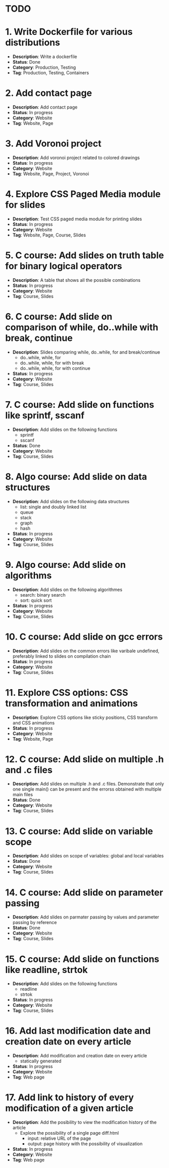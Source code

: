 # TODO
# 1. Write Dockerfile for various distributions
 - __Description__: Write a dockerfile
 - __Status__: Done
 - __Category__: Production, Testing 
 - __Tag__: Production, Testing, Containers

# 2. Add contact page
 - __Description__: Add contact page
 - __Status__: In progress
 - __Category__: Website
 - __Tag__: Website, Page

# 3. Add Voronoi project
 - __Description__: Add voronoi project related to colored drawings
 - __Status__: In progress
 - __Category__: Website
 - __Tag__: Website, Page, Project, Voronoi

# 4. Explore CSS Paged Media module for slides 
 - __Description__: Test CSS paged media module for printing slides 
 - __Status__: In progress
 - __Category__: Website
 - __Tag__: Website, Page, Course, Slides

# 5. C course: Add slides on truth table for binary logical operators 
 - __Description__: A table that shows all the possible combinations
 - __Status__: In progress
 - __Category__: Website
 - __Tag__: Course, Slides

# 6. C course: Add slide on comparison of while, do..while with break, continue
 - __Description__: Slides comparing while, do..while, for and break/continue
    - do..while, while, for
    - do..while, while, for with break
    - do..while, while, for with continue
 - __Status__: In progress
 - __Category__: Website
 - __Tag__: Course, Slides

# 7. C course: Add slide on functions like sprintf, sscanf
 - __Description__: Add slides on the following functions
    - sprintf
    - sscanf
 - __Status__: Done
 - __Category__: Website
 - __Tag__: Course, Slides

# 8. Algo course: Add slide on data structures
 - __Description__: Add slides on the following data structures
    - list: single and doubly linked list
    - queue
    - stack
    - graph
    - hash
 - __Status__: In progress
 - __Category__: Website
 - __Tag__: Course, Slides

# 9. Algo course: Add slide on algorithms
 - __Description__: Add slides on the following algorithmes
    - search: binary search
    - sort: quick sort
 - __Status__: In progress
 - __Category__: Website
 - __Tag__: Course, Slides

# 10. C course: Add slide on gcc errors
 - __Description__: Add slides on the common errors like varibale undefined, preferably linked to slides on compilation chain
 - __Status__: In progress
 - __Category__: Website
 - __Tag__: Course, Slides

# 11. Explore CSS options: CSS transformation and animations
 - __Description__: Explore CSS options like sticky positions, CSS transform and CSS animations
 - __Status__: In progress
 - __Category__: Website
 - __Tag__: Website, Page

# 12. C course: Add slide on multiple .h and .c files
 - __Description__: Add slides on multiple .h and .c files. Demonstrate that only one single main() can be present  and the errorss obtained with multiple main files
 - __Status__: Done
 - __Category__: Website
 - __Tag__: Course, Slides

# 13. C course: Add slide on variable scope
 - __Description__: Add slides on scope of variables: global and local variables 
 - __Status__: Done
 - __Category__: Website
 - __Tag__: Course, Slides

# 14. C course: Add slide on parameter passing 
 - __Description__: Add slides on parmater passing by values and parameter passing by reference 
 - __Status__: Done
 - __Category__: Website
 - __Tag__: Course, Slides

# 15. C course: Add slide on functions like readline, strtok
 - __Description__: Add slides on the following functions
    - readline
    - strtok
 - __Status__: In progress
 - __Category__: Website
 - __Tag__: Course, Slides

# 16. Add last modification date and creation date on every article
 - __Description__: Add modification and creation date on every article
    - statically generated
 - __Status__: In progress
 - __Category__: Website
 - __Tag__: Web page 

# 17. Add link to history of every modification of a given article 
 - __Description__: Add the posibility to view the modification history of the article 
    - Explore the possibility of a single page diff.html
      - input: relative URL of the page
      - output: page history with the possibility of visualization
 - __Status__: In progress
 - __Category__: Website
 - __Tag__: Web page 
